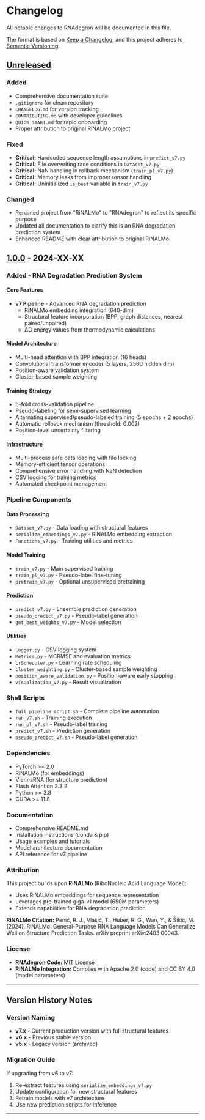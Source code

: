 # Changelog

All notable changes to RNAdegron will be documented in this file.

The format is based on [Keep a Changelog](https://keepachangelog.com/en/1.0.0/),
and this project adheres to [Semantic Versioning](https://semver.org/spec/v2.0.0.html).

## [Unreleased]

### Added
- Comprehensive documentation suite
- `.gitignore` for clean repository
- `CHANGELOG.md` for version tracking
- `CONTRIBUTING.md` with developer guidelines
- `QUICK_START.md` for rapid onboarding
- Proper attribution to original RiNALMo project

### Fixed
- **Critical:** Hardcoded sequence length assumptions in `predict_v7.py`
- **Critical:** File overwriting race conditions in `Dataset_v7.py`
- **Critical:** NaN handling in rollback mechanism (`train_pl_v7.py`)
- **Critical:** Memory leaks from improper tensor handling
- **Critical:** Uninitialized `is_best` variable in `train_v7.py`

### Changed
- Renamed project from "RiNALMo" to "RNAdegron" to reflect its specific purpose
- Updated all documentation to clarify this is an RNA degradation prediction system
- Enhanced README with clear attribution to original RiNALMo

## [1.0.0] - 2024-XX-XX

### Added - RNA Degradation Prediction System

#### Core Features
- **v7 Pipeline** - Advanced RNA degradation prediction
  - RiNALMo embedding integration (640-dim)
  - Structural feature incorporation (BPP, graph distances, nearest paired/unpaired)
  - ΔG energy values from thermodynamic calculations

#### Model Architecture
- Multi-head attention with BPP integration (16 heads)
- Convolutional transformer encoder (5 layers, 2560 hidden dim)
- Position-aware validation system
- Cluster-based sample weighting

#### Training Strategy
- 5-fold cross-validation pipeline
- Pseudo-labeling for semi-supervised learning
- Alternating supervised/pseudo-labeled training (5 epochs + 2 epochs)
- Automatic rollback mechanism (threshold: 0.002)
- Position-level uncertainty filtering

#### Infrastructure
- Multi-process safe data loading with file locking
- Memory-efficient tensor operations
- Comprehensive error handling with NaN detection
- CSV logging for training metrics
- Automated checkpoint management

### Pipeline Components

#### Data Processing
- `Dataset_v7.py` - Data loading with structural features
- `serialize_embeddings_v7.py` - RiNALMo embedding extraction
- `Functions_v7.py` - Training utilities and metrics

#### Model Training
- `train_v7.py` - Main supervised training
- `train_pl_v7.py` - Pseudo-label fine-tuning
- `pretrain_v7.py` - Optional unsupervised pretraining

#### Prediction
- `predict_v7.py` - Ensemble prediction generation
- `pseudo_predict_v7.py` - Pseudo-label generation
- `get_best_weights_v7.py` - Model selection

#### Utilities
- `Logger.py` - CSV logging system
- `Metrics.py` - MCRMSE and evaluation metrics
- `LrScheduler.py` - Learning rate scheduling
- `cluster_weighting.py` - Cluster-based sample weighting
- `position_aware_validation.py` - Position-aware early stopping
- `visualization_v7.py` - Result visualization

### Shell Scripts
- `full_pipeline_script.sh` - Complete pipeline automation
- `run_v7.sh` - Training execution
- `run_pl_v7.sh` - Pseudo-label training
- `predict_v7.sh` - Prediction generation
- `pseudo_predict_v7.sh` - Pseudo-label generation

### Dependencies
- PyTorch >= 2.0
- RiNALMo (for embeddings)
- ViennaRNA (for structure prediction)
- Flash Attention 2.3.2
- Python >= 3.8
- CUDA >= 11.8

### Documentation
- Comprehensive README.md
- Installation instructions (conda & pip)
- Usage examples and tutorials
- Model architecture documentation
- API reference for v7 pipeline

### Attribution
This project builds upon **RiNALMo** (RiboNucleic Acid Language Model):
- Uses RiNALMo embeddings for sequence representation
- Leverages pre-trained giga-v1 model (650M parameters)
- Extends capabilities for RNA degradation prediction

**RiNALMo Citation:**
Penić, R. J., Vlašić, T., Huber, R. G., Wan, Y., & Šikić, M. (2024).
RiNALMo: General-Purpose RNA Language Models Can Generalize Well on Structure Prediction Tasks.
arXiv preprint arXiv:2403.00043.

### License
- **RNAdegron Code:** MIT License
- **RiNALMo Integration:** Complies with Apache 2.0 (code) and CC BY 4.0 (model parameters)

---

## Version History Notes

### Version Naming
- **v7.x** - Current production version with full structural features
- **v6.x** - Previous stable version
- **v5.x** - Legacy version (archived)

### Migration Guide
If upgrading from v6 to v7:
1. Re-extract features using `serialize_embeddings_v7.py`
2. Update configuration for new structural features
3. Retrain models with v7 architecture
4. Use new prediction scripts for inference

---

[Unreleased]: https://github.com/photodoc1960/RNAdegron/compare/v1.0.0...HEAD
[1.0.0]: https://github.com/photodoc1960/RNAdegron/releases/tag/v1.0.0
